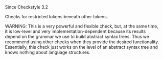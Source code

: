 Since Checkstyle 3.2

Checks for restricted tokens beneath other tokens.

WARNING: This is a very powerful and flexible check, but, at the same time, it is low-level and very implementation-dependent because its results depend on the grammar we use to build abstract syntax trees. Thus we recommend using other checks when they provide the desired functionality. Essentially, this check just works on the level of an abstract syntax tree and knows nothing about language structures.